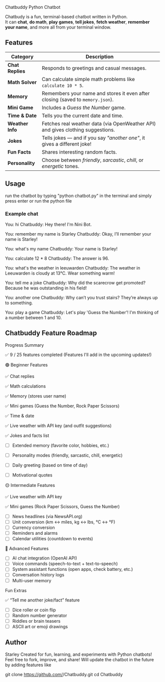 Chatbuddy Python Chatbot

Chatbudy is a fun, terminal-based chatbot written in Python.  
It can **chat**, **do math**, **play games**, **tell jokes**, **fetch weather**, **remember your name**, and more all from your terminal window.

##  Features

| Category | Description |
|-----------|--------------|
|  **Chat Replies** | Responds to greetings and casual messages. |
|  **Math Solver** | Can calculate simple math problems like `calculate 10 * 5`. |
|  **Memory** | Remembers your name and stores it even after closing (saved to `memory.json`). |
|  **Mini Game** | Includes a *Guess the Number* game. |
|  **Time & Date** | Tells you the current date and time. |
|  **Weather Info** | Fetches real weather data (via OpenWeather API) and gives clothing suggestions. |
|  **Jokes** | Tells jokes — and if you say *"another one"*, it gives a different joke! |
|  **Fun Facts** | Shares interesting random facts. |
|  **Personality** | Choose between *friendly*, *sarcastic*, *chill*, or *energetic* tones. |

## Usage 
 run the chatbot by typing "python chatbot.py" in the terminal and simply press enter or run the python file 

 ### Example chat 
 You: hi
Chatbuddy: Hey there! I'm Nini Bot.

You: remember my name is Starley
Chatbuddy: Okay, I’ll remember your name is Starley!

You: what's my name
Chatbuddy: Your name is Starley!

You: calculate 12 * 8
Chatbuddy: The answer is 96.

You: what's the weather in leeuwarden
Chatbuddy: The weather in Leeuwarden is cloudy at 13°C. Wear something warm!

You: tell me a joke
Chatbuddy: Why did the scarecrow get promoted? Because he was outstanding in his field!

You: another one
Chatbuddy: Why can’t you trust stairs? They’re always up to something.

You: play a game
Chatbuddy: Let's play 'Guess the Number'! I'm thinking of a number between 1 and 10.

## Chatbuddy Feature Roadmap
 Progress Summary

✅ 9 / 25 features completed
(Features I'll add in the upcoming updates!)

🟢 Beginner Features

✅ Chat replies

✅ Math calculations

✅ Memory (stores user name)

✅ Mini games (Guess the Number, Rock Paper Scissors)

✅ Time & date

✅ Live weather with API key (and outfit suggestions)

✅ Jokes and facts list

- [ ] Extended memory (favorite color, hobbies, etc.)
- [ ] Personality modes (friendly, sarcastic, chill, energetic)
- [ ] Daily greeting (based on time of day)
- [ ] Motivational quotes

      
🟡 Intermediate Features

✅ Live weather with API key

✅ Mini games (Rock Paper Scissors, Guess the Number)

- [ ] News headlines (via NewsAPI.org)
- [ ] Unit conversion (km ↔ miles, kg ↔ lbs, °C ↔ °F)
- [ ] Currency conversion
- [ ] Reminders and alarms
- [ ] Calendar utilities (countdown to events)

🔵 Advanced Features
- [ ] AI chat integration (OpenAI API)
- [ ] Voice commands (speech-to-text + text-to-speech)
- [ ] System assistant functions (open apps, check battery, etc.)
- [ ] Conversation history logs
- [ ] Multi-user memory

Fun Extras

✅ “Tell me another joke/fact” feature
- [ ] Dice roller or coin flip
- [ ] Random number generator
- [ ] Riddles or brain teasers
- [ ] ASCII art or emoji drawings

## Author
Starley
 Created for fun, learning, and experiments with Python chatbots!
 Feel free to fork, improve, and share!
 Will update the chatbot in the future by adding features like 



git clone https://github.com/<your-username>/Chatbuddy.git
cd Chatbuddy
